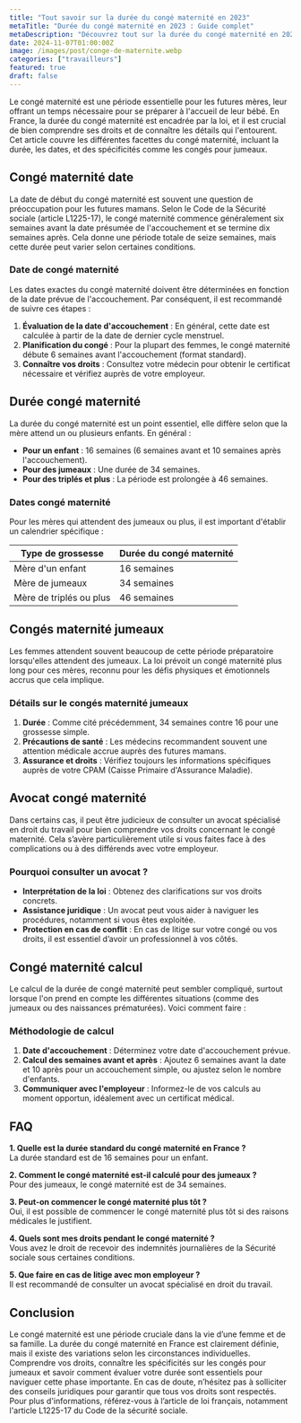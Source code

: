 ```yaml
---
title: "Tout savoir sur la durée du congé maternité en 2023"
metaTitle: "Durée du congé maternité en 2023 : Guide complet"
metaDescription: "Découvrez tout sur la durée du congé maternité en 2023, y compris les dates et les spécificités pour les jumeaux."
date: 2024-11-07T01:00:00Z
image: /images/post/conge-de-maternite.webp
categories: ["travailleurs"]
featured: true
draft: false
---
```


Le congé maternité est une période essentielle pour les futures mères, leur offrant un temps nécessaire pour se préparer à l'accueil de leur bébé. En France, la durée du congé maternité est encadrée par la loi, et il est crucial de bien comprendre ses droits et de connaître les détails qui l'entourent. Cet article couvre les différentes facettes du congé maternité, incluant la durée, les dates, et des spécificités comme les congés pour jumeaux.

## Congé maternité date

La date de début du congé maternité est souvent une question de préoccupation pour les futures mamans. Selon le Code de la Sécurité sociale (article L1225-17), le congé maternité commence généralement six semaines avant la date présumée de l'accouchement et se termine dix semaines après. Cela donne une période totale de seize semaines, mais cette durée peut varier selon certaines conditions.

### Date de congé maternité

Les dates exactes du congé maternité doivent être déterminées en fonction de la date prévue de l'accouchement. Par conséquent, il est recommandé de suivre ces étapes :

1. **Évaluation de la date d'accouchement** : En général, cette date est calculée à partir de la date de dernier cycle menstruel.
2. **Planification du congé** : Pour la plupart des femmes, le congé maternité débute 6 semaines avant l'accouchement (format standard).
3. **Connaître vos droits** : Consultez votre médecin pour obtenir le certificat nécessaire et vérifiez auprès de votre employeur.

## Durée congé maternité

La durée du congé maternité est un point essentiel, elle diffère selon que la mère attend un ou plusieurs enfants. En général :

- **Pour un enfant** : 16 semaines (6 semaines avant et 10 semaines après l'accouchement).
- **Pour des jumeaux** : Une durée de 34 semaines.
- **Pour des triplés et plus** : La période est prolongée à 46 semaines.

### Dates congé maternité

Pour les mères qui attendent des jumeaux ou plus, il est important d'établir un calendrier spécifique :

| Type de grossesse        | Durée du congé maternité |
|-------------------------|--------------------------|
| Mère d'un enfant        | 16 semaines              |
| Mère de jumeaux         | 34 semaines              |
| Mère de triplés ou plus | 46 semaines              |

## Congés maternité jumeaux

Les femmes attendent souvent beaucoup de cette période préparatoire lorsqu'elles attendent des jumeaux. La loi prévoit un congé maternité plus long pour ces mères, reconnu pour les défis physiques et émotionnels accrus que cela implique. 

### Détails sur le congés maternité jumeaux

1. **Durée** : Comme cité précédemment, 34 semaines contre 16 pour une grossesse simple.
2. **Précautions de santé** : Les médecins recommandent souvent une attention médicale accrue auprès des futures mamans.
3. **Assurance et droits** : Vérifiez toujours les informations spécifiques auprès de votre CPAM (Caisse Primaire d'Assurance Maladie).

## Avocat congé maternité

Dans certains cas, il peut être judicieux de consulter un avocat spécialisé en droit du travail pour bien comprendre vos droits concernant le congé maternité. Cela s’avère particulièrement utile si vous faites face à des complications ou à des différends avec votre employeur.

### Pourquoi consulter un avocat ?

- **Interprétation de la loi** : Obtenez des clarifications sur vos droits concrets.
- **Assistance juridique** : Un avocat peut vous aider à naviguer les procédures, notamment si vous êtes exploitée.
- **Protection en cas de conflit** : En cas de litige sur votre congé ou vos droits, il est essentiel d’avoir un professionnel à vos côtés.

## Congé maternité calcul

Le calcul de la durée de congé maternité peut sembler compliqué, surtout lorsque l'on prend en compte les différentes situations (comme des jumeaux ou des naissances prématurées). Voici comment faire :

### Méthodologie de calcul

1. **Date d'accouchement** : Déterminez votre date d'accouchement prévue.
2. **Calcul des semaines avant et après** : Ajoutez 6 semaines avant la date et 10 après pour un accouchement simple, ou ajustez selon le nombre d'enfants.
3. **Communiquer avec l'employeur** : Informez-le de vos calculs au moment opportun, idéalement avec un certificat médical.

## FAQ

**1. Quelle est la durée standard du congé maternité en France ?**  
La durée standard est de 16 semaines pour un enfant.

**2. Comment le congé maternité est-il calculé pour des jumeaux ?**  
Pour des jumeaux, le congé maternité est de 34 semaines.

**3. Peut-on commencer le congé maternité plus tôt ?**  
Oui, il est possible de commencer le congé maternité plus tôt si des raisons médicales le justifient.

**4. Quels sont mes droits pendant le congé maternité ?**  
Vous avez le droit de recevoir des indemnités journalières de la Sécurité sociale sous certaines conditions.

**5. Que faire en cas de litige avec mon employeur ?**  
Il est recommandé de consulter un avocat spécialisé en droit du travail.

## Conclusion

Le congé maternité est une période cruciale dans la vie d’une femme et de sa famille. La durée du congé maternité en France est clairement définie, mais il existe des variations selon les circonstances individuelles. Comprendre vos droits, connaître les spécificités sur les congés pour jumeaux et savoir comment évaluer votre durée sont essentiels pour naviguer cette phase importante. En cas de doute, n’hésitez pas à solliciter des conseils juridiques pour garantir que tous vos droits sont respectés. Pour plus d'informations, référez-vous à l’article de loi français, notamment l'article L1225-17 du Code de la sécurité sociale.